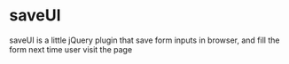 saveUI
======

saveUI is a little jQuery plugin that save form inputs in browser, and fill the form next time user visit the page
